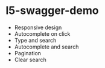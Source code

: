 # l5-swagger-demo

- Responsive design
- Autocomplete on click
- Type and search
- Autocomplete and search
- Pagination
- Clear search
